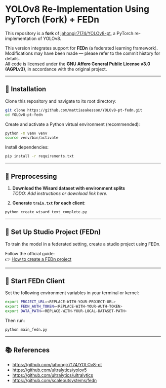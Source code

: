 # YOLOv8 Re-Implementation Using PyTorch (Fork) + FEDn 

This repository is a **fork** of [jahongir7174/YOLOv8-pt](https://github.com/jahongir7174/YOLOv8-pt), a PyTorch re-implementation of YOLOv8.

This version integrates support for **FEDn** (a federated learning framework).  
Modifications may have been made — please refer to the commit history for details.  
All code is licensed under the **GNU Affero General Public License v3.0 (AGPLv3)**, in accordance with the original project.

---

## 🔧 Installation

Clone this repository and navigate to its root directory:

```bash
git clone https://github.com/mattiasakesson/YOLOv8-pt-fedn.git
cd YOLOv8-pt-fedn
```

Create and activate a Python virtual environment (recommended):

```bash
python -m venv venv
source venv/bin/activate
```

Install dependencies:

```bash
pip install -r requirements.txt
```

---

## 📁 Preprocessing

1. **Download the Wisard dataset with environment splits**  
   _TODO: Add instructions or download link here._

2. **Generate `train.txt` for each client**:

```bash
python create_wisard_text_complete.py
```

---

## 🧪 Set Up Studio Project (FEDn)

To train the model in a federated setting, create a studio project using FEDn.

Follow the official guide:  
👉 [How to create a FEDn project](https://fedn.scaleoutsystems.com/)

---

## 🚀 Start FEDn Client

Set the following environment variables in your terminal or kernel:

```bash
export PROJECT_URL=<REPLACE-WITH-YOUR-PROJECT-URL>
export FEDN_AUTH_TOKEN=<REPLACE-WITH-YOUR-AUTH-TOKEN>
export DATA_PATH=<REPLACE-WITH-YOUR-LOCAL-DATASET-PATH>
```

Then run:

```bash
python main_fedn.py
```

---

## 📚 References

- https://github.com/jahongir7174/YOLOv8-pt
- https://github.com/ultralytics/yolov5
- https://github.com/ultralytics/ultralytics
- https://github.com/scaleoutsystems/fedn
